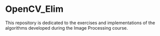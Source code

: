 # OpenCV_Elim
This repository is dedicated to the exercises and implementations of the algorithms developed during the Image Processing course. 
